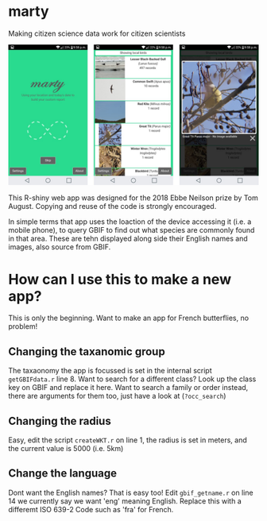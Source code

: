 # marty
Making citizen science data work for citizen scientists

![appScreenshots](https://github.com/AugustT/marty/raw/master/App/screenshots.jpg "App screenshots")


This R-shiny web app was designed for the 2018 Ebbe Neilson prize by Tom August. Copying and reuse of the code is strongly encouraged.

In simple terms that app uses the loaction of the device accessing it (i.e. a mobile phone), to query GBIF to find out what species are commonly found in that area. These are tehn displayed along side their English names and images, also source from GBIF.

# How can I use this to make a new app?

This is only the beginning. Want to make an app for French butterflies, no problem!

## Changing the taxanomic group

The taxaonomy the app is focussed is set in the internal script `getGBIFdata.r` line 8. Want to search for a different class? Look up the class key on GBIF and replace it here. Want to search a family or order instead, there are arguments for them too, just have a look at (`?occ_search`)

## Changing the radius

Easy, edit the script `createWKT.r` on line 1, the radius is set in meters, and the current value is 5000 (i.e. 5km)

## Change the language

Dont want the English names? That is easy too! Edit `gbif_getname.r` on line 14 we currently say we want 'eng' meaning English. Replace this with a differemt ISO 639-2 Code such as 'fra' for French.

